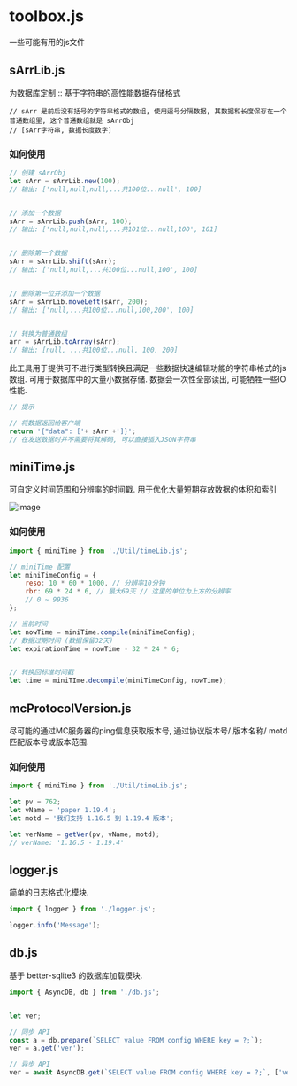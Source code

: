 # toolbox.js
一些可能有用的js文件



## sArrLib.js
为数据库定制 :: 基于字符串的高性能数据存储格式

```
// sArr 是前后没有括号的字符串格式的数组, 使用逗号分隔数据, 其数据和长度保存在一个普通数组里, 这个普通数组就是 sArrObj
// [sArr字符串, 数据长度数字]
```

### 如何使用
```js
// 创建 sArrObj
let sArr = sArrLib.new(100);
// 输出: ['null,null,null,...共100位...null', 100]


// 添加一个数据
sArr = sArrLib.push(sArr, 100);
// 输出: ['null,null,null,...共101位...null,100', 101]


// 删除第一个数据
sArr = sArrLib.shift(sArr);
// 输出: ['null,null,...共100位...null,100', 100]


// 删除第一位并添加一个数据
sArr = sArrLib.moveLeft(sArr, 200);
// 输出: ['null,...共100位...null,100,200', 100]


// 转换为普通数组
arr = sArrLib.toArray(sArr);
// 输出: [null, ...共100位...null, 100, 200]
```
 
此工具用于提供可不进行类型转换且满足一些数据快速编辑功能的字符串格式的js数组. 可用于数据库中的大量小数据存储. 数据会一次性全部读出, 可能牺牲一些IO性能. 

```js
// 提示

// 将数据返回给客户端
return '{"data": ['+ sArr +']}';
// 在发送数据时并不需要将其解码, 可以直接插入JSON字符串
```


## miniTime.js
可自定义时间范围和分辨率的时间戳. 用于优化大量短期存放数据的体积和索引

![image](https://github.com/ApliNi/miniTime.js/assets/59365724/9549a8e4-c1c5-4529-9bb7-f52092f8dfd4)

### 如何使用

```js
import { miniTime } from './Util/timeLib.js';

// miniTime 配置
let miniTimeConfig = {
	reso: 10 * 60 * 1000, // 分辨率10分钟
	rbr: 69 * 24 * 6, // 最大69天 // 这里的单位为上方的分辨率
	// 0 ~ 9936
};

// 当前时间
let nowTime = miniTime.compile(miniTimeConfig);
// 数据过期时间 (数据保留32天)
let expirationTime = nowTime - 32 * 24 * 6;


// 转换回标准时间戳
let time = miniTIme.decompile(miniTimeConfig, nowTime);
```


## mcProtocolVersion.js
尽可能的通过MC服务器的ping信息获取版本号, 通过协议版本号/ 版本名称/ motd 匹配版本号或版本范围.

### 如何使用

```js
import { miniTime } from './Util/timeLib.js';

let pv = 762;
let vName = 'paper 1.19.4';
let motd = '我们支持 1.16.5 到 1.19.4 版本';

let verName = getVer(pv, vName, motd);
// verName: '1.16.5 - 1.19.4'
```


## logger.js
简单的日志格式化模块.

```js
import { logger } from './logger.js';

logger.info('Message');
```



## db.js
基于 better-sqlite3 的数据库加载模块.

```js
import { AsyncDB, db } from './db.js';


let ver;

// 同步 API
const a = db.prepare(`SELECT value FROM config WHERE key = ?;`);
ver = a.get('ver');

// 异步 API
ver = await AsyncDB.get(`SELECT value FROM config WHERE key = ?;`, ['ver']);
```
